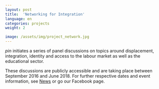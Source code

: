 ```yaml
---
layout: post
title:  'Networking for Integration'
language: en
categories: projects
weight: 2

image: /assets/img/project_network.jpg
---
```


*pin* initiates a series of panel discussions on topics around displacement, integration, identity and access to the labour market as well as the educational sector.

These discussions are publicly accessible and are taking place between September 2016 and June 2018.
For further respective dates and event information, see <a class='scroll-on-page-link' href='#start'>News</a> or go our Facebook page.
